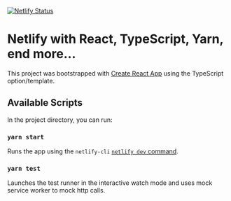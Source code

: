[![Netlify Status](https://api.netlify.com/api/v1/badges/2d9c3286-1a2c-468e-b6fa-20fb4467782b/deploy-status)](https://app.netlify.com/sites/react-typescript-tester/deploys)
# Netlify with React, TypeScript, Yarn, end more...

This project was bootstrapped with [Create React App](https://github.com/facebook/create-react-app) using the TypeScript option/template.

## Available Scripts

In the project directory, you can run:

### `yarn start`

Runs the app using the `netlify-cli` [`netlify dev` command](https://github.com/netlify/cli/blob/master/docs/netlify-dev.md).

### `yarn test`

Launches the test runner in the interactive watch mode and uses mock service worker to mock http calls.

